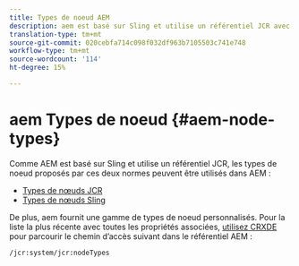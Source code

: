 ```yaml
---
title: Types de noeud AEM
description: aem est basé sur Sling et utilise un référentiel JCR avec des types de noeud proposés par les deux, mais AEM fournit également une gamme de ses propres types de noeud.
translation-type: tm+mt
source-git-commit: 020cebfa714c098f032df963b7105503c741e748
workflow-type: tm+mt
source-wordcount: '114'
ht-degree: 15%

---
```



# aem Types de noeud {#aem-node-types}

Comme AEM est basé sur Sling et utilise un référentiel JCR, les types de noeud proposés par ces deux normes peuvent être utilisés dans AEM :

* [Types de nœuds JCR](https://docs.adobe.com/content/docs/en/spec/jcr/2.0/3_Repository_Model.html#3.1.7-Node-Types)
* [Types de nœuds Sling](https://cwiki.apache.org/confluence/display/SLING/Sling+Node+Types)

De plus, aem fournit une gamme de types de noeud personnalisés. Pour la liste la plus récente avec toutes les propriétés associées, [utilisez CRXDE](/help/implementing/developing/tools/crxde.md) pour parcourir le chemin d’accès suivant dans le référentiel AEM :

`/jcr:system/jcr:nodeTypes`
